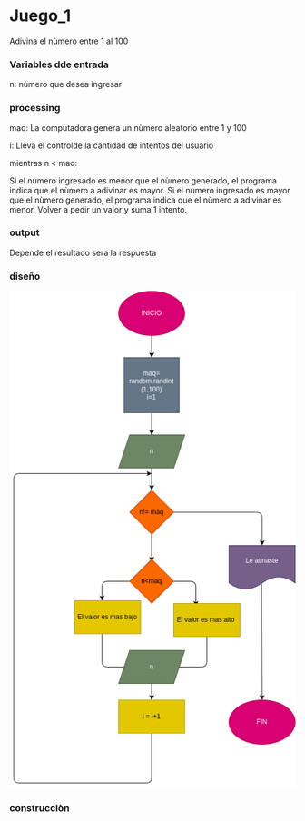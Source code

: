 # Juego_1
Adivina el nùmero entre 1 al 100

### Variables dde entrada 
n: nùmero que desea ingresar 

### processing 
maq: La computadora genera un nùmero aleatorio entre 1 y 100

i: Lleva el controlde la cantidad de intentos del usuario 

mientras n < maq:

Si el nùmero ingresado es menor que el nùmero generado, el programa indica que el nùmero a adivinar es mayor.
Si el nùmero ingresado es mayor que el nùmero generado, el programa indica que el nùmero a adivinar es menor.
Volver a pedir un valor y suma 1 intento.

### output 
Depende el resultado sera la respuesta 

### diseño 
![Diagrama de flujo](diagrama.png "Diagrama de flujo")

### construcciòn 
